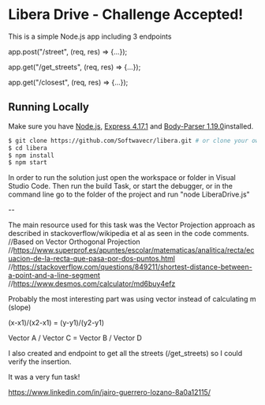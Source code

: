 # Libera Drive - Challenge Accepted!

This is a simple Node.js app including 3 endpoints

app.post("/street", (req, res) => {...});

app.get("/get_streets", (req, res) => {...});

app.get("/closest", (req, res) => {...});

## Running Locally

Make sure you have [Node.js](http://nodejs.org/), [Express 4.17.1](http://expressjs.com/) and [Body-Parser 1.19.0](https://www.npmjs.com/package/body-parser)installed.

```sh
$ git clone https://github.com/Softwavecr/libera.git # or clone your own fork
$ cd libera
$ npm install
$ npm start
```

In order to run the solution just open the workspace or folder in Visual Studio Code. 
Then run the build Task, or start the debugger, or in the command line go to the folder of the project and run "node LiberaDrive.js"

--

The main resource used for this task was the Vector Projection approach as described in stackoverflow/wikipedia et al as seen in the code comments.
//Based on Vector Orthogonal Projection
//https://www.superprof.es/apuntes/escolar/matematicas/analitica/recta/ecuacion-de-la-recta-que-pasa-por-dos-puntos.html
//https://stackoverflow.com/questions/849211/shortest-distance-between-a-point-and-a-line-segment
//https://www.desmos.com/calculator/md6buy4efz

Probably the most interesting part was using vector instead of calculating m (slope)

(x-x1)/(x2-x1) = (y-y1)/(y2-y1)

Vector A / Vector C = Vector B / Vector D

I also created and endpoint to get all the streets (/get_streets) so I could verify the insertion.

It was a very fun task!


https://www.linkedin.com/in/jairo-guerrero-lozano-8a0a12115/
